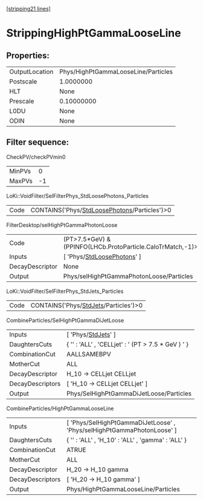 [[stripping21 lines]](./stripping21-index)

# StrippingHighPtGammaLooseLine

## Properties:

|                |                                     |
|----------------|-------------------------------------|
| OutputLocation | Phys/HighPtGammaLooseLine/Particles |
| Postscale      | 1.0000000                           |
| HLT            | None                                |
| Prescale       | 0.10000000                          |
| L0DU           | None                                |
| ODIN           | None                                |

## Filter sequence:

CheckPV/checkPVmin0

|        |     |
|--------|-----|
| MinPVs | 0   |
| MaxPVs | -1  |

LoKi::VoidFilter/SelFilterPhys_StdLoosePhotons_Particles

|      |                                                                                                |
|------|------------------------------------------------------------------------------------------------|
| Code | CONTAINS('Phys/[StdLoosePhotons](./stripping21-commonparticles-stdloosephotons)/Particles')\>0 |

FilterDesktop/selHighPtGammaPhotonLoose

|                 |                                                                               |
|-----------------|-------------------------------------------------------------------------------|
| Code            | (PT\>7.5\*GeV) & (PPINFO(LHCb.ProtoParticle.CaloTrMatch,-1)\>20)              |
| Inputs          | [ 'Phys/[StdLoosePhotons](./stripping21-commonparticles-stdloosephotons)' ] |
| DecayDescriptor | None                                                                          |
| Output          | Phys/selHighPtGammaPhotonLoose/Particles                                      |

LoKi::VoidFilter/SelFilterPhys_StdJets_Particles

|      |                                                                                |
|------|--------------------------------------------------------------------------------|
| Code | CONTAINS('Phys/[StdJets](./stripping21-commonparticles-stdjets)/Particles')\>0 |

CombineParticles/SelHighPtGammaDiJetLoose

|                  |                                                               |
|------------------|---------------------------------------------------------------|
| Inputs           | [ 'Phys/[StdJets](./stripping21-commonparticles-stdjets)' ] |
| DaughtersCuts    | { '' : 'ALL' , 'CELLjet' : ' (PT \> 7.5 \* GeV ) ' }          |
| CombinationCut   | AALLSAMEBPV                                                   |
| MotherCut        | ALL                                                           |
| DecayDescriptor  | H_10 -\> CELLjet CELLjet                                      |
| DecayDescriptors | [ 'H_10 -\> CELLjet CELLjet' ]                              |
| Output           | Phys/SelHighPtGammaDiJetLoose/Particles                       |

CombineParticles/HighPtGammaLooseLine

|                  |                                                                          |
|------------------|--------------------------------------------------------------------------|
| Inputs           | [ 'Phys/SelHighPtGammaDiJetLoose' , 'Phys/selHighPtGammaPhotonLoose' ] |
| DaughtersCuts    | { '' : 'ALL' , 'H_10' : 'ALL' , 'gamma' : 'ALL' }                        |
| CombinationCut   | ATRUE                                                                    |
| MotherCut        | ALL                                                                      |
| DecayDescriptor  | H_20 -\> H_10 gamma                                                      |
| DecayDescriptors | [ 'H_20 -\> H_10 gamma' ]                                              |
| Output           | Phys/HighPtGammaLooseLine/Particles                                      |
